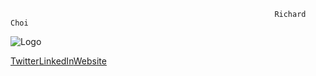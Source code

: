                                                                Richard Choi




![Logo](https://user-images.githubusercontent.com/66279068/165830757-c89a51fe-17b4-4aef-a102-5828f8e4b1a9.png)



<a target="_blank" href = 'https://twitter.com/choir241'>Twitter</a><a target="_blank" href = 'https://www.linkedin.com/in/richard-choir/'>LinkedIn</a><a target="_blank" href = 'https://choir.netlify.app/'>Website</a>
